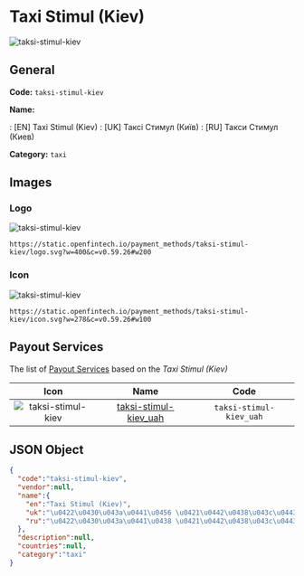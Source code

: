 
# Taxi Stimul (Kiev) 
![taksi-stimul-kiev](https://static.openfintech.io/payment_methods/taksi-stimul-kiev/logo.svg?w=400&c=v0.59.26#w200)  

## General 
**Code:** `taksi-stimul-kiev` 
 
**Name:** 
 
:	[EN] Taxi Stimul (Kiev) 
:	[UK] Таксі Стимул (Київ) 
:	[RU] Такси Стимул (Киев) 
 
**Category:** `taxi` 
 

## Images 

### Logo 
![taksi-stimul-kiev](https://static.openfintech.io/payment_methods/taksi-stimul-kiev/logo.svg?w=400&c=v0.59.26#w200)  

```
https://static.openfintech.io/payment_methods/taksi-stimul-kiev/logo.svg?w=400&c=v0.59.26#w200
```  

### Icon 
![taksi-stimul-kiev](https://static.openfintech.io/payment_methods/taksi-stimul-kiev/icon.svg?w=278&c=v0.59.26#w100)  

```
https://static.openfintech.io/payment_methods/taksi-stimul-kiev/icon.svg?w=278&c=v0.59.26#w100
```  

## Payout Services 
 
The list of [Payout Services](/payout-services/) based on the _Taxi Stimul (Kiev)_ 

|Icon|Name|Code| 
|:---:|:---:|:---:| 
|![taksi-stimul-kiev](https://static.openfintech.io/payout_methods/taksi-stimul-kiev/icon.svg?w=278&c=v0.59.26#w40) |[taksi-stimul-kiev_uah](/payout-services/taksi-stimul-kiev_uah/)|`taksi-stimul-kiev_uah`| 
 

## JSON Object 

```json
{
  "code":"taksi-stimul-kiev",
  "vendor":null,
  "name":{
    "en":"Taxi Stimul (Kiev)",
    "uk":"\u0422\u0430\u043a\u0441\u0456 \u0421\u0442\u0438\u043c\u0443\u043b (\u041a\u0438\u0457\u0432)",
    "ru":"\u0422\u0430\u043a\u0441\u0438 \u0421\u0442\u0438\u043c\u0443\u043b (\u041a\u0438\u0435\u0432)"
  },
  "description":null,
  "countries":null,
  "category":"taxi"
}
```  
